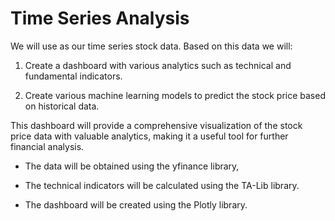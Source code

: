 # Time Series Analysis

We will use as our time series stock data. Based on this data we will:

1. Create a dashboard with various analytics such as technical and fundamental indicators.

2. Create various machine learning models to predict the stock price based on historical data.

This dashboard will provide a comprehensive visualization of the stock price data with valuable analytics, making it a useful tool for further financial analysis.

-   The data will be obtained using the yfinance library,
-   The technical indicators will be calculated using the TA-Lib library.

-   The dashboard will be created using the Plotly library.
